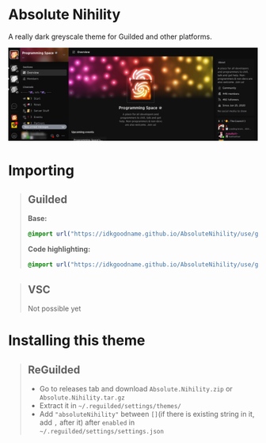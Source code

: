 # Absolute Nihility

A really dark greyscale theme for Guilded and other platforms.

[![Guilded](https://raw.githubusercontent.com/IdkGoodName/AbsoluteNihility/main/screenshots/Guilded.png)](https://guilded.gg/)

# Importing

> ## Guilded
> **Base:**
> ```css
> @import url("https://idkgoodname.github.io/AbsoluteNihility/use/guilded.css");
> ```
>
> **Code highlighting:**
> ```css
> @import url("https://idkgoodname.github.io/AbsoluteNihility/use/guilded-code.css");
> ```

> ## VSC
> Not possible yet

# Installing this theme

> ## ReGuilded
> - Go to releases tab and download `Absolute.Nihility.zip` or `Absolute.Nihility.tar.gz`
> - Extract it in `~/.reguilded/settings/themes/`
> - Add `"absoluteNihility"` between `[]`(if there is existing string in it, add `,` after it) after `enabled` in `~/.reguilded/settings/settings.json`
